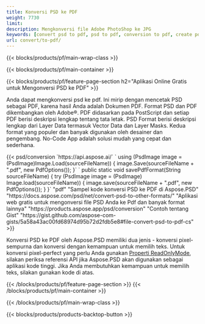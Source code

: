 ```yaml
---
title: Konversi PSD ke PDF
weight: 7730
limit: 
description: Mengkonversi file Adobe PhotoShop ke JPG
keywords: [convert psd to pdf, psd to pdf, conversion to pdf, create pdf from psd, print psd as pdf]
url: convert/to-pdf/
---
```


{{< blocks/products/pf/main-wrap-class >}}

{{< blocks/products/pf/main-container >}}

{{< blocks/products/pf/feature-page-section h2="Aplikasi Online Gratis untuk Mengonversi PSD ke PDF" >}}
<p>Anda dapat mengkonversi psd ke pdf. Ini mirip dengan mencetak PSD sebagai PDF, karena hasil Anda adalah Dokumen PDF. Format PSD dan PDF dikembangkan oleh Adobe®. PDF didasarkan pada PostScript dan setiap PDF berisi deskripsi lengkap tentang tata letak. PSD Format berisi deskripsi lengkap dari Layer Data termasuk Vector Data dan Layer Masks. Kedua format yang populer dan banyak digunakan oleh desainer dan pengembang. No-Code App adalah solusi mudah yang cepat dan sederhana.</p>
{{< psd/conversion `https://api.aspose.ai/` 
`    using (PsdImage image = (PsdImage)Image.Load(sourceFileName))
    {
        image.Save(sourceFileName + ".pdf", new PdfOptions());
    }` 
	`    public static void savePdfFormat(String sourceFileName) {
        try (PsdImage image = (PsdImage) Image.load(sourceFileName)) {
            image.save(sourceFileName + ".pdf", new PdfOptions());
        }
    }` 
	"pdf" 
"Sampel kode konversi PSD ke PDF di Aspose.PSD"  "https://docs.aspose.com/psd/net/convert-psd-to-other-formats/" 
"Aplikasi web gratis untuk mengonversi file PSD Anda ke Pdf dan banyak format lainnya" "https://products.aspose.app/psd/conversion" 
"Contoh tentang Gist" "https://gist.github.com/aspose-com-gists/5a58a43ac00fd68974d95b72d2fdb5e8#file-convert-psd-to-pdf-cs" >}}
<p>Konversi PSD ke PDF oleh Aspose.PSD memiliki dua jenis - konversi pixel-sempurna dan konversi dengan kemampuan untuk memilih teks. Untuk konversi pixel-perfect yang perlu Anda gunakan <a href="https://reference.aspose.com/psd/net/aspose.psd.imageloadoptions/psdloadoptions/readonlymode/">Properti ReadOnlyMode</a>, silakan periksa referensi API jika Aspose.PSD akan digunakan sebagai aplikasi kode tinggi. Jika Anda membutuhkan kemampuan untuk memilih teks, silakan gunakan kode di atas.</p>
{{< /blocks/products/pf/feature-page-section >}}
{{< /blocks/products/pf/main-container >}}


{{< /blocks/products/pf/main-wrap-class >}}

{{< blocks/products/products-backtop-button >}}

